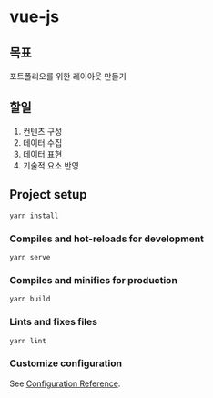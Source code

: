 # vue-js

## 목표
포트폴리오를 위한 레이아웃 만들기

## 할일
1. 컨텐츠 구성
2. 데이터 수집
3. 데이터 표현
4. 기술적 요소 반영

## Project setup
```
yarn install
```

### Compiles and hot-reloads for development
```
yarn serve
```

### Compiles and minifies for production
```
yarn build
```

### Lints and fixes files
```
yarn lint
```

### Customize configuration
See [Configuration Reference](https://cli.vuejs.org/config/).
